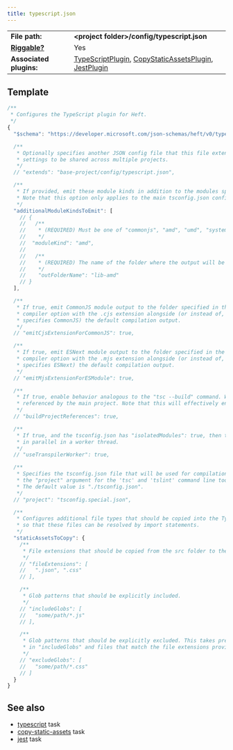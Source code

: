 ```yaml
---
title: typescript.json
---
```


<!-- prettier-ignore-start -->
|     |     |
| --- | --- |
| **File path:** | **&lt;project folder&gt;/config/typescript.json** |
| [**Riggable?**](../intro/rig_packages.md) | Yes |
| **Associated plugins:** | [TypeScriptPlugin](https://github.com/microsoft/rushstack/blob/main/apps/heft/src/plugins/TypeScriptPlugin/TypeScriptPlugin.ts), [CopyStaticAssetsPlugin](https://github.com/microsoft/rushstack/blob/main/apps/heft/src/plugins/CopyStaticAssetsPlugin.ts), [JestPlugin](https://github.com/microsoft/rushstack/blob/main/heft-plugins/heft-jest-plugin/src/JestPlugin.ts) |
<!-- prettier-ignore-end -->

## Template

```js
/**
 * Configures the TypeScript plugin for Heft.
 */
{
  "$schema": "https://developer.microsoft.com/json-schemas/heft/v0/typescript.schema.json",

  /**
   * Optionally specifies another JSON config file that this file extends from. This provides a way for standard
   * settings to be shared across multiple projects.
   */
  // "extends": "base-project/config/typescript.json",

  /**
   * If provided, emit these module kinds in addition to the modules specified in the tsconfig.
   * Note that this option only applies to the main tsconfig.json configuration.
   */
  "additionalModuleKindsToEmit": [
    // {
    //   /**
    //    * (REQUIRED) Must be one of "commonjs", "amd", "umd", "system", "es2015", "esnext"
    //    */
    //  "moduleKind": "amd",
    //
    //   /**
    //    * (REQUIRED) The name of the folder where the output will be written.
    //    */
    //    "outFolderName": "lib-amd"
    // }
  ],

  /**
   * If true, emit CommonJS module output to the folder specified in the tsconfig "outDir"
   * compiler option with the .cjs extension alongside (or instead of, if tsconfig.json
   * specifies CommonJS) the default compilation output.
   */
  // "emitCjsExtensionForCommonJS": true,

  /**
   * If true, emit ESNext module output to the folder specified in the tsconfig "outDir"
   * compiler option with the .mjs extension alongside (or instead of, if tsconfig.js
   * specifies ESNext) the default compilation output.
   */
  // "emitMjsExtensionForESModule": true,

  /**
   * If true, enable behavior analogous to the "tsc --build" command. Will build projects
   * referenced by the main project. Note that this will effectively enable "noEmitOnError".
   */
  // "buildProjectReferences": true,

  /**
   * If true, and the tsconfig.json has "isolatedModules": true, then transpilation will happen
   * in parallel in a worker thread.
   */
  // "useTranspilerWorker": true,

  /**
   * Specifies the tsconfig.json file that will be used for compilation. Equivalent to
   * the "project" argument for the 'tsc' and 'tslint' command line tools.
   * The default value is "./tsconfig.json".
   */
  // "project": "tsconfig.special.json",

  /**
   * Configures additional file types that should be copied into the TypeScript compiler's emit folders, for example
   * so that these files can be resolved by import statements.
   */
  "staticAssetsToCopy": {
    /**
     * File extensions that should be copied from the src folder to the destination folder(s).
     */
    // "fileExtensions": [
    //   ".json", ".css"
    // ],

    /**
     * Glob patterns that should be explicitly included.
     */
    // "includeGlobs": [
    //   "some/path/*.js"
    // ],

    /**
     * Glob patterns that should be explicitly excluded. This takes precedence over globs listed
     * in "includeGlobs" and files that match the file extensions provided in "fileExtensions".
     */
    // "excludeGlobs": [
    //   "some/path/*.css"
    // ]
  }
}
```

## See also

- [typescript](../plugins/typescript.md) task
- [copy-static-assets](../plugins/copy-static-assets.md) task
- [jest](../plugins/jest.md) task
